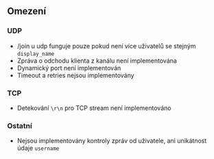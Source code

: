 ## Omezení

### UDP
- /join u udp funguje pouze pokud není více uživatelů se stejným `display_name`
- Zpráva o odchodu klienta z kanálu není implementována 
- Dynamický port není implementován
- Timeout a retries nejsou implementovány
### TCP
- Detekování `\r\n` pro TCP stream není implementováno
### Ostatní
- Nejsou implementovány kontroly zpráv od uživatele, ani unikátnost údaje `username` 